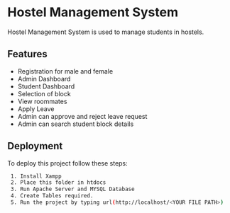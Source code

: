 
# Hostel Management System

Hostel Management System is used to manage students in hostels.


## Features

- Registration for male and female
- Admin Dashboard
- Student Dashboard
- Selection of block
- View roommates
- Apply Leave
- Admin can approve and reject leave request
- Admin can search student block details



## Deployment

To deploy this project follow these steps:

```bash
 1. Install Xampp
 2. Place this folder in htdocs
 3. Run Apache Server and MYSQL Database
 4. Create Tables required.
 5. Run the project by typing url(http://localhost/<YOUR FILE PATH>)
```
